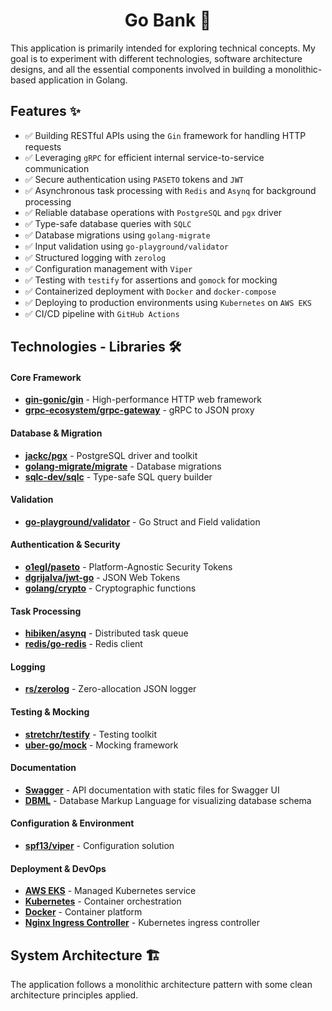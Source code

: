<h1 align="center">Go Bank 🏦</h1>

This application is primarily intended for exploring technical concepts. My goal is to experiment with different technologies, software architecture designs, and all the essential components involved in building a monolithic-based application in Golang.

## Features :sparkles:

- ✅ Building RESTful APIs using the `Gin` framework for handling HTTP requests
- ✅ Leveraging `gRPC` for efficient internal service-to-service communication
- ✅ Secure authentication using `PASETO` tokens and `JWT`
- ✅ Asynchronous task processing with `Redis` and `Asynq` for background processing
- ✅ Reliable database operations with `PostgreSQL` and `pgx` driver
- ✅ Type-safe database queries with `SQLC`
- ✅ Database migrations using `golang-migrate`
- ✅ Input validation using `go-playground/validator`
- ✅ Structured logging with `zerolog`
- ✅ Configuration management with `Viper`
- ✅ Testing with `testify` for assertions and `gomock` for mocking
- ✅ Containerized deployment with `Docker` and `docker-compose`
- ✅ Deploying to production environments using `Kubernetes` on `AWS EKS`
- ✅ CI/CD pipeline with `GitHub Actions`

## Technologies - Libraries 🛠️

<h4>Core Framework</h4>

- **[gin-gonic/gin](https://github.com/gin-gonic/gin)** - High-performance HTTP web framework
- **[grpc-ecosystem/grpc-gateway](https://github.com/grpc-ecosystem/grpc-gateway)** - gRPC to JSON proxy

<h4>Database & Migration</h4>

- **[jackc/pgx](https://github.com/jackc/pgx)** - PostgreSQL driver and toolkit
- **[golang-migrate/migrate](https://github.com/golang-migrate/migrate)** - Database migrations
- **[sqlc-dev/sqlc](https://github.com/sqlc-dev/sqlc)** - Type-safe SQL query builder

<h4>Validation</h4>

- **[go-playground/validator](https://github.com/go-playground/validator)** - Go Struct and Field validation

<h4>Authentication & Security</h4>

- **[o1egl/paseto](https://github.com/o1egl/paseto)** - Platform-Agnostic Security Tokens
- **[dgrijalva/jwt-go](https://github.com/dgrijalva/jwt-go)** - JSON Web Tokens
- **[golang/crypto](https://github.com/golang/crypto)** - Cryptographic functions

<h4>Task Processing</h4>

- **[hibiken/asynq](https://github.com/hibiken/asynq)** - Distributed task queue
- **[redis/go-redis](https://github.com/redis/go-redis)** - Redis client

<h4>Logging</h4>

- **[rs/zerolog](https://github.com/rs/zerolog)** - Zero-allocation JSON logger

<h4>Testing & Mocking</h4>

- **[stretchr/testify](https://github.com/stretchr/testify)** - Testing toolkit
- **[uber-go/mock](https://github.com/uber-go/mock)** - Mocking framework

<h4>Documentation</h4>

- **[Swagger](https://swagger.io/)** - API documentation with static files for Swagger UI
- **[DBML](https://www.dbml.org/)** - Database Markup Language for visualizing database schema

<h4>Configuration & Environment</h4>

- **[spf13/viper](https://github.com/spf13/viper)** - Configuration solution

<h4>Deployment & DevOps</h4>

- **[AWS EKS](https://aws.amazon.com/eks/)** - Managed Kubernetes service
- **[Kubernetes](https://kubernetes.io/)** - Container orchestration
- **[Docker](https://www.docker.com/)** - Container platform
- **[Nginx Ingress Controller](https://kubernetes.github.io/ingress-nginx/)** - Kubernetes ingress controller

## System Architecture 🏗️

The application follows a monolithic architecture pattern with some clean architecture principles applied.
